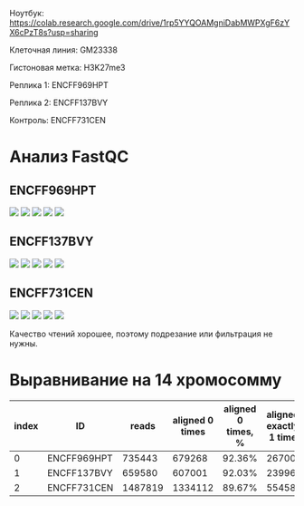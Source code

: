 Ноутбук: https://colab.research.google.com/drive/1rp5YYQOAMgniDabMWPXgF6zYX6cPzT8s?usp=sharing

Клеточная линия: GM23338

Гистоновая метка: H3K27me3

Реплика 1: ENCFF969HPT

Реплика 2: ENCFF137BVY

Контроль: ENCFF731CEN

# Анализ FastQC

## ENCFF969HPT

![](ENCFF969HPT-1.png)
![](ENCFF969HPT-2.png)
![](ENCFF969HPT-3.png)
![](ENCFF969HPT-4.png)
![](ENCFF969HPT-5.png)

## ENCFF137BVY

![](ENCFF137BVY-1.png)
![](ENCFF137BVY-2.png)
![](ENCFF137BVY-3.png)
![](ENCFF137BVY-4.png)
![](ENCFF137BVY-5.png)

## ENCFF731CEN

![](ENCFF731CEN-1.png)
![](ENCFF731CEN-2.png)
![](ENCFF731CEN-3.png)
![](ENCFF731CEN-4.png)
![](ENCFF731CEN-5.png)

Качество чтений хорошее, поэтому подрезание или фильтрация не нужны.

# Выравнивание на 14 хромосомму

|index|ID|reads|aligned 0 times|aligned 0 times, %|aligned exactly 1 time|aligned exactly 1 time, %|aligned &gt;1 times|aligned &gt;1 times, %|
|---|---|---|---|---|---|---|---|---|
|0|ENCFF969HPT|735443|679268|92\.36%|26700|3\.63%|29475|4\.01%|
|1|ENCFF137BVY|659580|607001|92\.03%|23996|3\.64%|28583|4\.33%|
|2|ENCFF731CEN|1487819|1334112|89\.67%|55458|3\.73%|98249|6\.60%|
